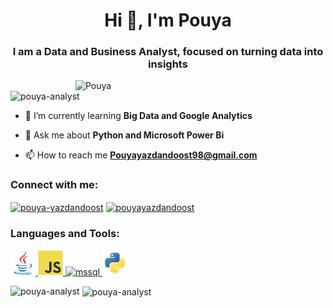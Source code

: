 <h1 align="center">Hi 👋, I'm Pouya</h1>
<h3 align="center">I am a Data and Business Analyst, focused on turning data into insights</h3>

<img align = "right" alt="Pouya" width = "400" src= "https://camo.githubusercontent.com/a16f98206c5cc417104dec4a81199f79ac7066b80cf01fbfc2cd2fae44843f59/68747470733a2f2f696e646f616e616c79746963612e636f6d2f7374617469632f696d616765732f646174612d736369656e63652d322e676966">


<p align="left"> <img src="https://komarev.com/ghpvc/?username=pouya-analyst&label=Profile%20views&color=0e75b6&style=flat" alt="pouya-analyst" /> </p>

- 🌱 I’m currently learning **Big Data and Google Analytics**

- 💬 Ask me about **Python and Microsoft Power Bi**

- 📫 How to reach me **Pouyayazdandoost98@gmail.com**

<h3 align="left">Connect with me:</h3>
<p align="left">
<a href="https://linkedin.com/in/pouya-yazdandoost" target="blank"><img align="center" src="https://raw.githubusercontent.com/rahuldkjain/github-profile-readme-generator/master/src/images/icons/Social/linked-in-alt.svg" alt="pouya-yazdandoost" height="30" width="40" /></a>
<a href="https://instagram.com/pouyayazdandoost" target="blank"><img align="center" src="https://raw.githubusercontent.com/rahuldkjain/github-profile-readme-generator/master/src/images/icons/Social/instagram.svg" alt="pouyayazdandoost" height="30" width="40" /></a>
</p>

<h3 align="left">Languages and Tools:</h3>
<p align="left"> <a href="https://www.java.com" target="_blank" rel="noreferrer"> <img src="https://raw.githubusercontent.com/devicons/devicon/master/icons/java/java-original.svg" alt="java" width="40" height="40"/> </a> <a href="https://developer.mozilla.org/en-US/docs/Web/JavaScript" target="_blank" rel="noreferrer"> <img src="https://raw.githubusercontent.com/devicons/devicon/master/icons/javascript/javascript-original.svg" alt="javascript" width="40" height="40"/> </a> <a href="https://www.microsoft.com/en-us/sql-server" target="_blank" rel="noreferrer"> <img src="https://www.svgrepo.com/show/303229/microsoft-sql-server-logo.svg" alt="mssql" width="40" height="40"/> </a> <a href="https://www.python.org" target="_blank" rel="noreferrer"> <img src="https://raw.githubusercontent.com/devicons/devicon/master/icons/python/python-original.svg" alt="python" width="40" height="40"/> </a> </p>

<p><img align="left" src="https://github-readme-stats.vercel.app/api/top-langs?username=pouya-analyst&show_icons=true&locale=en&layout=compact" alt="pouya-analyst" /></p>

<p>&nbsp;<img align="center" src="https://github-readme-stats.vercel.app/api?username=pouya-analyst&show_icons=true&locale=en" alt="pouya-analyst" /></p>

